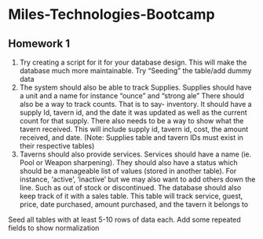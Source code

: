 # Miles-Technologies-Bootcamp
## Homework 1

<ol>
	<li>Try creating a script for it for your database design. This will make the database much more maintainable. Try “Seeding” the table/add dummy data</li>
	
<li>The system should also be able to track Supplies. Supplies should have a unit and a name for instance “ounce” and “strong ale” There should also be a way to track counts. That is to say- inventory. It should have a supply Id, tavern id, and the date it was updated as well as the current count for that supply. There also needs to be a way to show what the tavern received. This will include supply id, tavern id, cost, the amount received, and date.
(Note: Supplies table and tavern IDs must exist in their respective tables)</li>
	
<li>Taverns should also provide services. Services should have a name (ie. Pool or Weapon sharpening). They should also have a status which should be a manageable list of values (stored in another table). For instance, ‘active’, ‘inactive’ but we may also want to add others down the line. Such as out of stock or discontinued. The database should also keep track of it with a sales table. This table will track service, guest, price, date purchased, amount purchased, and the tavern it belongs to</li>

</ol>

Seed all tables with at least 5-10 rows of data each. Add some repeated fields to show normalization
